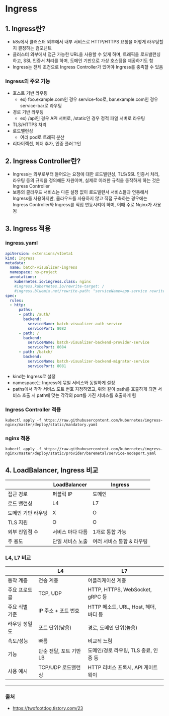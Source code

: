 # Ingress

## 1. Ingress란?
- k8s에서 클러스터 외부에서 내부 서비스로 HTTP/HTTPS 요청을 어떻게 라우팅할지 결정하는 컴포넌트
- 클러스터 외부에서 접근 가능한 URL을 사용할 수 있게 하며, 트래픽을 로드밸런싱하고, SSL 인증서 처리를 하며, 도메인 기반으로 가상 호스팅을 제공하기도 함
- Ingress는 전제 조건으로 Ingress Controller가 있어야 Ingress를 충족할 수 있음

### Ingress의 주요 기능
- 호스트 기반 라우팅
    - ex) foo.example.com인 경우 service-foo로, bar.example.com인 경우 service-bar로 라우팅
- 경로 기반 라우팅
    - ex) /api인 경우 API 서버로, /static인 경우 정적 파일 서버로 라우팅
- TLS/HTTPS 처리
- 로드밸런싱
    - 여러 pod로 트래픽 분산
- 리다이렉션, 헤더 추가, 인증 플러그인

## 2. Ingress Controller란?
- Ingress는 외부로부터 들어오는 요청에 대한 로드밸런싱, TLS/SSL 인증서 처리, 라우팅 등의 규칙을 정의해둔 자원이며, 실제로 이러한 규칙을 동작하게 하는 것은 Ingress Controller
- 보통의 클라우드 서비스는 다른 설정 없이 로드밸런서 서비스들과 연동해서 Ingress를 사용하지만, 클라우드를 사용하지 않고 직접 구축하는 경우에는 Ingress Controller와 Ingress를 직접 연동시켜야 하며, 이때 주로 Nginx가 사용됨

## 3. Ingress 적용

### ingress.yaml
```yaml
apiVersion: extensions/v1beta1
kind: Ingress
metadata:
  name: batch-visualizer-ingress
  namespace: ns-project
  annotations:
    kubernetes.io/ingress.class: nginx
    #ingress.kubernetes.io/rewrite-target: /
    #ingress.bluemix.net/rewrite-path: "serviceName=app-service rewrite=/"
spec:
  rules:
  - http:
      paths:
      - path: /auth/
        backend:
          serviceName: batch-visualizer-auth-service
          servicePort: 8082
      - path: /
        backend:
          serviceName: batch-visualizer-backend-provider-service
          servicePort: 8084
      - path: /batch/
        backend:
          serviceName: batch-visualizer-backend-migrator-service
          servicePort: 8081
```
- kind는 Ingress로 설정
- namespace는 Ingress에 묶일 서비스와 동일하게 설정
- paths에서 각각 서비스 포트 번호 지정하였고, 위와 같이 path를 호출하게 되면 서비스 호출 시 path에 맞는 각각의 port를 가진 서비스를 호출하게 됨

### Ingress Controller 적용
```shell
kubectl apply -f https://raw.githubusercontent.com/kubernetes/ingress-nginx/master/deploy/static/mandatory.yaml
```

### nginx 적용
```shell
kubectl apply -f https://raw.githubusercontent.com/kubernetes/ingress-nginx/master/deploy/static/provider/baremetal/service-nodeport.yaml
```

## 4. LoadBalancer, Ingress 비교

||LoadBalancer|Ingress|
|---|---|---|
|접근 경로|퍼블릭 IP|도메인|
|로드 밸런싱|L4|L7|
|도메인 기반 라우팅|X|O|
|TLS 지원|O|O|
|외부 진입점 수|서비스 마다 다름|1개로 통합 가능|
|주 용도|단일 서비스 노출|여러 서비스 통합 & 라우팅|

### L4, L7 비교
||L4|L7|
|---|---|---|
|동작 계층|전송 계층|어플리케이션 계층|
|주요 프로토콜|TCP, UDP|HTTP, HTTPS, WebSocket, gRPC 등|
|주요 식별 기준|IP 주소 + 포트 번호|HTTP 메소드, URL, Host, 헤더, 바디 등|
|라우팅 정밀도|포트 단위(낮음)|경로, 도메인 단위(높음)|
|속도/성능|빠름|비교적 느림|
|기능|단순 전달, 포트 기반 LB|도메인/경로 라우팅, TLS 종료, 인증 등|
|사용 예시|TCP/UDP 로드밸런싱|HTTP 리버스 프록시, API 게이트웨이|

---

### 출처
- https://twofootdog.tistory.com/23